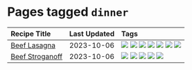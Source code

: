 # Pages tagged `dinner`

|Recipe Title|Last Updated|Tags
|:---|:---|:---|
|[Beef Lasagna](../recipes/beeflasagna.md)|2023-10-06|[![](https://img.shields.io/badge/tag-baked-6685b7)](../tags/baked.md) [![](https://img.shields.io/badge/tag-beef-c6d429)](../tags/beef.md) [![](https://img.shields.io/badge/tag-dinner-062ab)](../tags/dinner.md) [![](https://img.shields.io/badge/tag-easy-e5c1d4)](../tags/easy.md) [![](https://img.shields.io/badge/tag-italian-10cdd6)](../tags/italian.md) [![](https://img.shields.io/badge/tag-pasta-1754e4)](../tags/pasta.md) [![](https://img.shields.io/badge/tag-stovetop-e2596)](../tags/stovetop.md)|
|[Beef Stroganoff](../recipes/beefstroganoff.md)|2023-10-06|[![](https://img.shields.io/badge/tag-beef-c6d429)](../tags/beef.md) [![](https://img.shields.io/badge/tag-dairy-4e6ea)](../tags/dairy.md) [![](https://img.shields.io/badge/tag-dinner-062ab)](../tags/dinner.md) [![](https://img.shields.io/badge/tag-russian-517a72)](../tags/russian.md) [![](https://img.shields.io/badge/tag-stovetop-e2596)](../tags/stovetop.md)|